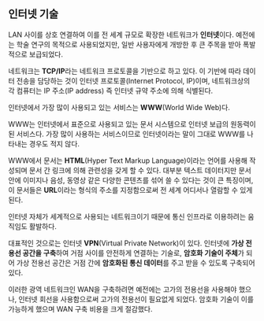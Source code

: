 ## 인터넷 기술

LAN 사이를 상호 연결하여 이를 전 세계 규모로 확장한 네트워크가 **인터넷**이다.
예전에는 학술 연구의 목적으로 사용되었지만, 일반 사용자에게 개방한 후 큰 주목을 받아 폭발적으로 보급되었다.

네트워크는 **TCP/IP**라는 네트워크 프로토콜을 기반으로 하고 있다.
이 기반에 따라 데이터 전송을 담당하는 것이 인터넷 프로토콜(Internet Protocol, IP)이며, 네트워크상의 각 컴퓨터는 IP 주소(IP address) 즉 인터넷 규약 주소에 의해 식별된다.

인터넷에서 가장 많이 사용되고 있는 서비스는 **WWW**(World Wide Web)다.

WWW는 인터넷에서 표준으로 사용되고 있는 문서 시스템으로 인터넷 보급의 원동력이 된 서비스다.
가장 많이 사용하는 서비스이므로 인터넷이라는 말이 그대로 WWW를 나타내는 경우도 적지 않다.

WWW에서 문서는 **HTML**(Hyper Text Markup Language)이라는 언어를 사용해 작성되며 문서 간 링크에 의해 관련성을 갖게 할 수 있다.
대부분 텍스트 데이터지만 문서 안에 이미지나 음성, 동영상 같은 다양한 콘텐츠를 섞어 쓸 수 있다는 것이 큰 특징이며, 이 문서들은 **URL**이라는 형식의 주소를 지정함으로써 전 세계 어디서나 열람할 수 있게 된다.

인터넷 자체가 세계적으로 사용되는 네트워크이기 때문에 통신 인프라로 이용하려는 움직임도 활발하다.

대표적인 것으로는 인터넷 **VPN**(Virtual Private Network)이 있다.
인터넷에 **가상 전용선 공간을 구축**하여 거점 사이를 안전하게 연결하는 기술로, **암호화 기술이 주체**가 되어 가상 전용선 공간은 거점 간에 **암호화된 통신 데이터**를 주고 받을 수 있도록 구축되어 있다.

이러한 광역 네트워크인 WAN을 구축하려면 예전에는 고가의 전용선을 사용해야 했으나, 인터넷 회선을 사용함으로써 고가의 전용선이 필요없게 되었다. 암호화 기술이 이를 가능하게 했으며 WAN 구축 비용을 크게 절감했다.

